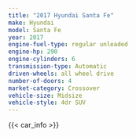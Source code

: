 ```yaml
---
title: "2017 Hyundai Santa Fe"
make: Hyundai
model: Santa Fe
year: 2017
engine-fuel-type: regular unleaded
engine-hp: 290
engine-cylinders: 6
transmission-type: Automatic
driven-wheels: all wheel drive
number-of-doors: 4
market-category: Crossover
vehicle-size: Midsize
vehicle-style: 4dr SUV
---
```


{{< car_info >}}
